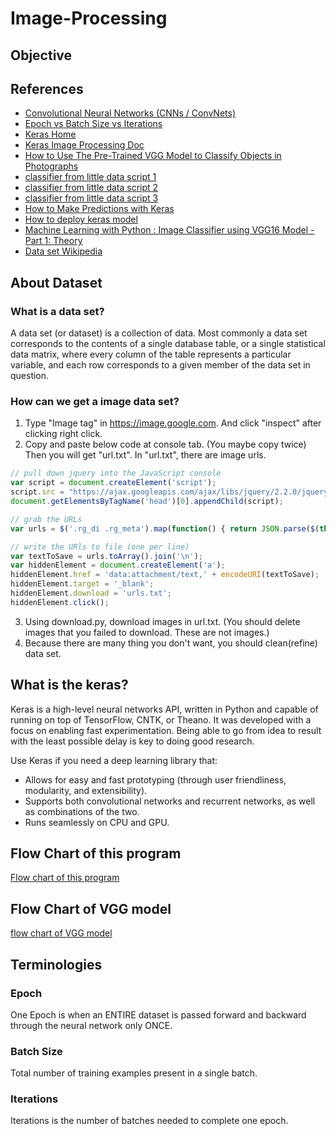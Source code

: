 # Image-Processing
## Objective


## References
* [Convolutional Neural Networks (CNNs / ConvNets)](http://cs231n.github.io/convolutional-networks/)
* [Epoch vs Batch Size vs Iterations](https://towardsdatascience.com/epoch-vs-iterations-vs-batch-size-4dfb9c7ce9c9)
* [Keras Home](https://keras.io/)
* [Keras Image Processing Doc](https://keras.io/preprocessing/image/)
* [How to Use The Pre-Trained VGG Model to Classify Objects in Photographs](https://machinelearningmastery.com/use-pre-trained-vgg-model-classify-objects-photographs/)
* [classifier from little data script 1](https://gist.github.com/fchollet/0830affa1f7f19fd47b06d4cf89ed44d)
* [classifier from little data script 2](https://gist.github.com/fchollet/f35fbc80e066a49d65f1688a7e99f069)
* [classifier from little data script 3](https://gist.github.com/fchollet/7eb39b44eb9e16e59632d25fb3119975)
* [How to Make Predictions with Keras](https://machinelearningmastery.com/how-to-make-classification-and-regression-predictions-for-deep-learning-models-in-keras/)
* [How to deploy keras model](https://www.youtube.com/watch?v=f6Bf3gl4hWY)
* [Machine Learning with Python : Image Classifier using VGG16 Model - Part 1: Theory](https://www.techkingdom.org/single-post/2017/11/07/Machine-Learning-with-Python-Image-Classifier-using-VGG16-Model---Coming-Soon)
* [Data set Wikipedia](https://en.wikipedia.org/wiki/Data_set)

## About Dataset
### What is a data set?
A data set (or dataset) is a collection of data. Most commonly a data set corresponds to the contents of a single database table, or a single statistical data matrix, where every column of the table represents a particular variable, and each row corresponds to a given member of the data set in question.

### How can we get a image data set?
1. Type "Image tag" in https://image.google.com. And click "inspect" after clicking right click.
2. Copy and paste below code at console tab. (You maybe copy twice) Then you will get "url.txt".
In "url.txt", there are image urls.
``` javascript
// pull down jquery into the JavaScript console
var script = document.createElement('script');
script.src = "https://ajax.googleapis.com/ajax/libs/jquery/2.2.0/jquery.min.js";
document.getElementsByTagName('head')[0].appendChild(script);

// grab the URLs
var urls = $('.rg_di .rg_meta').map(function() { return JSON.parse($(this).text()).ou; });

// write the URls to file (one per line)
var textToSave = urls.toArray().join('\n');
var hiddenElement = document.createElement('a');
hiddenElement.href = 'data:attachment/text,' + encodeURI(textToSave);
hiddenElement.target = '_blank';
hiddenElement.download = 'urls.txt';
hiddenElement.click();
```
3. Using download.py, download images in url.txt. (You should delete images that you failed to download. These are not images.)
4. Because there are many thing you don't want, you should clean(refine) data set.

## What is the keras?
Keras is a high-level neural networks API, written in Python and capable of
running on top of TensorFlow, CNTK, or Theano. It was developed with a focus
on enabling fast experimentation. Being able to go from idea to result with
the least possible delay is key to doing good research.

Use Keras if you need a deep learning library that:

* Allows for easy and fast prototyping (through user friendliness, modularity, and extensibility).
* Supports both convolutional networks and recurrent networks, as well as combinations of the two.
* Runs seamlessly on CPU and GPU.

## Flow Chart of this program
[Flow chart of this program](images/flow_chart.png)

## Flow Chart of VGG model
[flow chart of VGG model](image/Plot-of-Layers-in-the-VGG-Model.png)

## Terminologies
### Epoch
One Epoch is when an ENTIRE dataset is passed forward and backward through the neural network only ONCE.

### Batch Size
Total number of training examples present in a single batch.

### Iterations
Iterations is the number of batches needed to complete one epoch.



